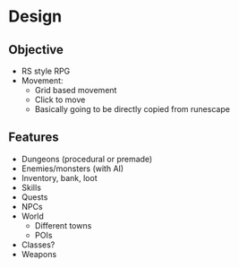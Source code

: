 # Design

## Objective
- RS style RPG
- Movement:
    - Grid based movement
    - Click to move
    - Basically going to be directly copied from runescape

## Features
- Dungeons (procedural or premade)
- Enemies/monsters (with AI)
- Inventory, bank, loot
- Skills
- Quests
- NPCs
- World
    - Different towns
    - POIs
- Classes?
- Weapons